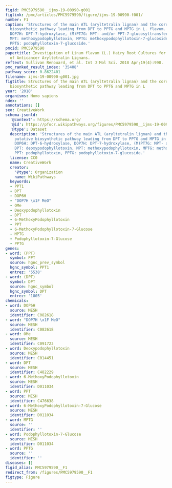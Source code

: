 ```yaml
---
figid: PMC5979590__ijms-19-00990-g001
figlink: /pmc/articles/PMC5979590/figure/ijms-19-00990-f001/
number: F1
caption: 'Structures of the main ATL (aryltetralin lignan) and the corresponding putative
  biosynthetic pathway leading from DPT to PPTG and MPTG in L. flavum. DOP6H: DPT-6-hydroxylase,
  DOP7H: DPT-7-hydroxylase, (M)PT7G: MPT- and/or PPT-7-glucosyltransferase, DPT: deoxypodophyllotoxin,
  MPT: methoxypodophyllotoxin, MPTG: methoxypodophyllotoxin-7-glucoside, PPT: podophyllotoxin,
  PPTG: podophyllotoxin-7-glucoside.'
pmcid: PMC5979590
papertitle: Investigation of Linum flavum (L.) Hairy Root Cultures for the Production
  of Anticancer Aryltetralin Lignans.
reftext: Sullivan Renouard, et al. Int J Mol Sci. 2018 Apr;19(4):990.
pmc_ranked_result_index: '35408'
pathway_score: 0.8622401
filename: ijms-19-00990-g001.jpg
figtitle: Structures of the main ATL (aryltetralin lignan) and the corresponding putative
  biosynthetic pathway leading from DPT to PPTG and MPTG in L
year: '2018'
organisms: Homo sapiens
ndex: ''
annotations: []
seo: CreativeWork
schema-jsonld:
  '@context': https://schema.org/
  '@id': https://pfocr.wikipathways.org/figures/PMC5979590__ijms-19-00990-g001.html
  '@type': Dataset
  description: 'Structures of the main ATL (aryltetralin lignan) and the corresponding
    putative biosynthetic pathway leading from DPT to PPTG and MPTG in L. flavum.
    DOP6H: DPT-6-hydroxylase, DOP7H: DPT-7-hydroxylase, (M)PT7G: MPT- and/or PPT-7-glucosyltransferase,
    DPT: deoxypodophyllotoxin, MPT: methoxypodophyllotoxin, MPTG: methoxypodophyllotoxin-7-glucoside,
    PPT: podophyllotoxin, PPTG: podophyllotoxin-7-glucoside.'
  license: CC0
  name: CreativeWork
  creator:
    '@type': Organization
    name: WikiPathways
  keywords:
  - PPT1
  - DPT
  - DOP6H
  - "DOP7H \x1F MeO"
  - OMe
  - Deoxypodophyllotoxin
  - DPT
  - 6-MethoxyPodophyllotoxin
  - PPT
  - 6-MethoxyPodophyllotoxin-7-Glucose
  - MPTG
  - Podophyllotoxin-7-Glucose
  - PPTG
genes:
- word: (PPT)
  symbol: PPT
  source: hgnc_prev_symbol
  hgnc_symbol: PPT1
  entrez: '5538'
- word: (DPT)
  symbol: DPT
  source: hgnc_symbol
  hgnc_symbol: DPT
  entrez: '1805'
chemicals:
- word: DOP6H
  source: MESH
  identifier: C082618
- word: "DOP7H \x1F MeO"
  source: MESH
  identifier: C082618
- word: OMe
  source: MESH
  identifier: C091723
- word: Deoxypodophyllotoxin
  source: MESH
  identifier: C014451
- word: DPT
  source: MESH
  identifier: C482229
- word: 6-MethoxyPodophyllotoxin
  source: MESH
  identifier: D011034
- word: PPT
  source: MESH
  identifier: C476638
- word: 6-MethoxyPodophyllotoxin-7-Glucose
  source: MESH
  identifier: D011034
- word: MPTG
  source: ''
  identifier: ''
- word: Podophyllotoxin-7-Glucose
  source: MESH
  identifier: D011034
- word: PPTG
  source: ''
  identifier: ''
diseases: []
figid_alias: PMC5979590__F1
redirect_from: /figures/PMC5979590__F1
figtype: Figure
---
```

